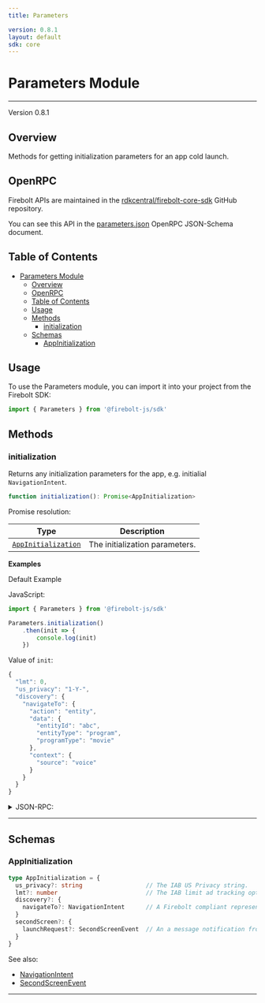 ```yaml
---
title: Parameters

version: 0.8.1
layout: default
sdk: core
---
```


# Parameters Module
---
Version 0.8.1

## Overview
 Methods for getting initialization parameters for an app cold launch.

## OpenRPC
Firebolt APIs are maintained in the [rdkcentral/firebolt-core-sdk](https://github.com/rdkcentral/firebolt-core-sdk) GitHub repository.

You can see this API in the [parameters.json](https://github.com/rdkcentral/firebolt-core-sdk/blob/main/src/modules/parameters.json) OpenRPC JSON-Schema document. 

## Table of Contents
- [Parameters Module](#parameters-module)
  - [Overview](#overview)
  - [OpenRPC](#openrpc)
  - [Table of Contents](#table-of-contents)
  - [Usage](#usage)
  - [Methods](#methods)
    - [initialization](#initialization)
  - [Schemas](#schemas)
    - [AppInitialization](#appinitialization)

<span></span>

## Usage
To use the Parameters module, you can import it into your project from the Firebolt SDK:

```javascript
import { Parameters } from '@firebolt-js/sdk'
```


## Methods
### initialization

Returns any initialization parameters for the app, e.g. initialial `NavigationIntent`.

```typescript
function initialization(): Promise<AppInitialization>
```


Promise resolution:

| Type | Description |
| ---- | ----------- |
| [`AppInitialization`](#appinitialization) | The initialization parameters. |


**Examples**

Default Example

JavaScript:

```javascript
import { Parameters } from '@firebolt-js/sdk'

Parameters.initialization()
    .then(init => {
        console.log(init)
    })
```
Value of `init`:

```javascript
{
  "lmt": 0,
  "us_privacy": "1-Y-",
  "discovery": {
    "navigateTo": {
      "action": "entity",
      "data": {
        "entityId": "abc",
        "entityType": "program",
        "programType": "movie"
      },
      "context": {
        "source": "voice"
      }
    }
  }
}
```


<details markdown="1" >
<summary>JSON-RPC:</summary>

Request:

```json
{
  "jsonrpc": "2.0",
  "id": 1,
  "method": "parameters.initialization",
  "params": {}
}
```

Response:

```json
{
  "jsonrpc": "2.0",
  "id": 1,
  "result": {
    "lmt": 0,
    "us_privacy": "1-Y-",
    "discovery": {
      "navigateTo": {
        "action": "entity",
        "data": {
          "entityId": "abc",
          "entityType": "program",
          "programType": "movie"
        },
        "context": {
          "source": "voice"
        }
      }
    }
  }
}
```

</details>




---










## Schemas

### AppInitialization


```typescript
type AppInitialization = {
  us_privacy?: string                  // The IAB US Privacy string.
  lmt?: number                         // The IAB limit ad tracking opt out value.
  discovery?: {
    navigateTo?: NavigationIntent      // A Firebolt compliant representation of a user intention to navigate to a specific place in an app.
  }
  secondScreen?: {
    launchRequest?: SecondScreenEvent  // An a message notification from a second screen device
  }
}
```

See also: 

 - [NavigationIntent](../Intents/schemas/#navigationintent)
 - [SecondScreenEvent](../SecondScreen/schemas/#secondscreenevent)

---


